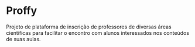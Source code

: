 # Proffy

Projeto de plataforma de inscrição de professores de diversas áreas científicas para facilitar o encontro com alunos interessados nos conteúdos de suas aulas.
